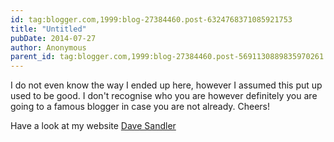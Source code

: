 ```yaml
---
id: tag:blogger.com,1999:blog-27384460.post-6324768371085921753
title: "Untitled"
pubDate: 2014-07-27
author: Anonymous
parent_id: tag:blogger.com,1999:blog-27384460.post-5691130889835970261
---
```


I do not even know the way I ended up here, however I assumed this put up used to be good.
I don't recognise who you are however definitely you are going 
to a famous blogger in case you are not already. Cheers!

Have a look at my website [Dave Sandler](http://www.tu.org/users/audrapercyjvodfq)